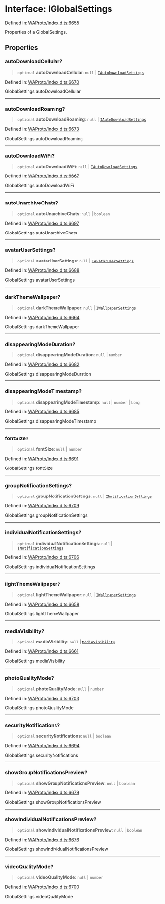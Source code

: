 # Interface: IGlobalSettings

Defined in: [WAProto/index.d.ts:6655](https://github.com/Riders004/Tv/blob/3d6aaf6f3efb499dc9d0ca82bb24083bb45a8478/WAProto/index.d.ts#L6655)

Properties of a GlobalSettings.

## Properties

### autoDownloadCellular?

> `optional` **autoDownloadCellular**: `null` \| [`IAutoDownloadSettings`](IAutoDownloadSettings.md)

Defined in: [WAProto/index.d.ts:6670](https://github.com/Riders004/Tv/blob/3d6aaf6f3efb499dc9d0ca82bb24083bb45a8478/WAProto/index.d.ts#L6670)

GlobalSettings autoDownloadCellular

***

### autoDownloadRoaming?

> `optional` **autoDownloadRoaming**: `null` \| [`IAutoDownloadSettings`](IAutoDownloadSettings.md)

Defined in: [WAProto/index.d.ts:6673](https://github.com/Riders004/Tv/blob/3d6aaf6f3efb499dc9d0ca82bb24083bb45a8478/WAProto/index.d.ts#L6673)

GlobalSettings autoDownloadRoaming

***

### autoDownloadWiFi?

> `optional` **autoDownloadWiFi**: `null` \| [`IAutoDownloadSettings`](IAutoDownloadSettings.md)

Defined in: [WAProto/index.d.ts:6667](https://github.com/Riders004/Tv/blob/3d6aaf6f3efb499dc9d0ca82bb24083bb45a8478/WAProto/index.d.ts#L6667)

GlobalSettings autoDownloadWiFi

***

### autoUnarchiveChats?

> `optional` **autoUnarchiveChats**: `null` \| `boolean`

Defined in: [WAProto/index.d.ts:6697](https://github.com/Riders004/Tv/blob/3d6aaf6f3efb499dc9d0ca82bb24083bb45a8478/WAProto/index.d.ts#L6697)

GlobalSettings autoUnarchiveChats

***

### avatarUserSettings?

> `optional` **avatarUserSettings**: `null` \| [`IAvatarUserSettings`](IAvatarUserSettings.md)

Defined in: [WAProto/index.d.ts:6688](https://github.com/Riders004/Tv/blob/3d6aaf6f3efb499dc9d0ca82bb24083bb45a8478/WAProto/index.d.ts#L6688)

GlobalSettings avatarUserSettings

***

### darkThemeWallpaper?

> `optional` **darkThemeWallpaper**: `null` \| [`IWallpaperSettings`](IWallpaperSettings.md)

Defined in: [WAProto/index.d.ts:6664](https://github.com/Riders004/Tv/blob/3d6aaf6f3efb499dc9d0ca82bb24083bb45a8478/WAProto/index.d.ts#L6664)

GlobalSettings darkThemeWallpaper

***

### disappearingModeDuration?

> `optional` **disappearingModeDuration**: `null` \| `number`

Defined in: [WAProto/index.d.ts:6682](https://github.com/Riders004/Tv/blob/3d6aaf6f3efb499dc9d0ca82bb24083bb45a8478/WAProto/index.d.ts#L6682)

GlobalSettings disappearingModeDuration

***

### disappearingModeTimestamp?

> `optional` **disappearingModeTimestamp**: `null` \| `number` \| `Long`

Defined in: [WAProto/index.d.ts:6685](https://github.com/Riders004/Tv/blob/3d6aaf6f3efb499dc9d0ca82bb24083bb45a8478/WAProto/index.d.ts#L6685)

GlobalSettings disappearingModeTimestamp

***

### fontSize?

> `optional` **fontSize**: `null` \| `number`

Defined in: [WAProto/index.d.ts:6691](https://github.com/Riders004/Tv/blob/3d6aaf6f3efb499dc9d0ca82bb24083bb45a8478/WAProto/index.d.ts#L6691)

GlobalSettings fontSize

***

### groupNotificationSettings?

> `optional` **groupNotificationSettings**: `null` \| [`INotificationSettings`](INotificationSettings.md)

Defined in: [WAProto/index.d.ts:6709](https://github.com/Riders004/Tv/blob/3d6aaf6f3efb499dc9d0ca82bb24083bb45a8478/WAProto/index.d.ts#L6709)

GlobalSettings groupNotificationSettings

***

### individualNotificationSettings?

> `optional` **individualNotificationSettings**: `null` \| [`INotificationSettings`](INotificationSettings.md)

Defined in: [WAProto/index.d.ts:6706](https://github.com/Riders004/Tv/blob/3d6aaf6f3efb499dc9d0ca82bb24083bb45a8478/WAProto/index.d.ts#L6706)

GlobalSettings individualNotificationSettings

***

### lightThemeWallpaper?

> `optional` **lightThemeWallpaper**: `null` \| [`IWallpaperSettings`](IWallpaperSettings.md)

Defined in: [WAProto/index.d.ts:6658](https://github.com/Riders004/Tv/blob/3d6aaf6f3efb499dc9d0ca82bb24083bb45a8478/WAProto/index.d.ts#L6658)

GlobalSettings lightThemeWallpaper

***

### mediaVisibility?

> `optional` **mediaVisibility**: `null` \| [`MediaVisibility`](../enumerations/MediaVisibility.md)

Defined in: [WAProto/index.d.ts:6661](https://github.com/Riders004/Tv/blob/3d6aaf6f3efb499dc9d0ca82bb24083bb45a8478/WAProto/index.d.ts#L6661)

GlobalSettings mediaVisibility

***

### photoQualityMode?

> `optional` **photoQualityMode**: `null` \| `number`

Defined in: [WAProto/index.d.ts:6703](https://github.com/Riders004/Tv/blob/3d6aaf6f3efb499dc9d0ca82bb24083bb45a8478/WAProto/index.d.ts#L6703)

GlobalSettings photoQualityMode

***

### securityNotifications?

> `optional` **securityNotifications**: `null` \| `boolean`

Defined in: [WAProto/index.d.ts:6694](https://github.com/Riders004/Tv/blob/3d6aaf6f3efb499dc9d0ca82bb24083bb45a8478/WAProto/index.d.ts#L6694)

GlobalSettings securityNotifications

***

### showGroupNotificationsPreview?

> `optional` **showGroupNotificationsPreview**: `null` \| `boolean`

Defined in: [WAProto/index.d.ts:6679](https://github.com/Riders004/Tv/blob/3d6aaf6f3efb499dc9d0ca82bb24083bb45a8478/WAProto/index.d.ts#L6679)

GlobalSettings showGroupNotificationsPreview

***

### showIndividualNotificationsPreview?

> `optional` **showIndividualNotificationsPreview**: `null` \| `boolean`

Defined in: [WAProto/index.d.ts:6676](https://github.com/Riders004/Tv/blob/3d6aaf6f3efb499dc9d0ca82bb24083bb45a8478/WAProto/index.d.ts#L6676)

GlobalSettings showIndividualNotificationsPreview

***

### videoQualityMode?

> `optional` **videoQualityMode**: `null` \| `number`

Defined in: [WAProto/index.d.ts:6700](https://github.com/Riders004/Tv/blob/3d6aaf6f3efb499dc9d0ca82bb24083bb45a8478/WAProto/index.d.ts#L6700)

GlobalSettings videoQualityMode
